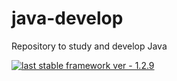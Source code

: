 # java-develop
Repository to study and develop Java

[![last stable framework ver - 1.2.9](https://img.shields.io/badge/last_stable_framework_ver-1.2.9-2ea44f)](https://github.com/fahleiro/java-develop/packages/2085362?version=1.2.9)

